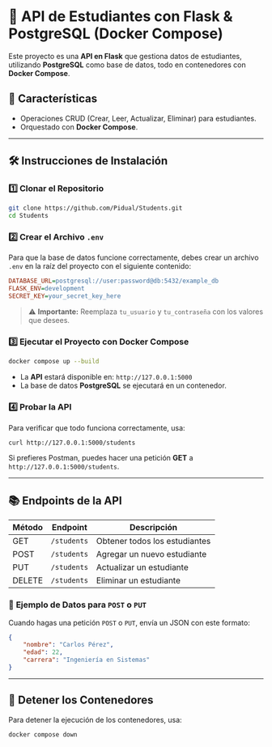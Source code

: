 # 🐳 API de Estudiantes con Flask & PostgreSQL (Docker Compose)

Este proyecto es una **API en Flask** que gestiona datos de estudiantes, utilizando **PostgreSQL** como base de datos, todo en contenedores con **Docker Compose**.

## 🚀 Características
- Operaciones CRUD (Crear, Leer, Actualizar, Eliminar) para estudiantes.
- Orquestado con **Docker Compose**.

---

## 🛠️ Instrucciones de Instalación

### 1️⃣ **Clonar el Repositorio**
```bash
git clone https://github.com/Pidual/Students.git
cd Students
```

### 2️⃣ **Crear el Archivo `.env`**  
Para que la base de datos funcione correctamente, debes crear un archivo `.env` en la raíz del proyecto con el siguiente contenido:

```ini
DATABASE_URL=postgresql://user:password@db:5432/example_db
FLASK_ENV=development
SECRET_KEY=your_secret_key_here
```

> ⚠ **Importante:** Reemplaza `tu_usuario` y `tu_contraseña` con los valores que desees.

### 3️⃣ **Ejecutar el Proyecto con Docker Compose**
```bash
docker compose up --build
```
- La **API** estará disponible en: `http://127.0.0.1:5000`
- La base de datos **PostgreSQL** se ejecutará en un contenedor.

### 4️⃣ **Probar la API**
Para verificar que todo funciona correctamente, usa:
```bash
curl http://127.0.0.1:5000/students
```
Si prefieres Postman, puedes hacer una petición **GET** a `http://127.0.0.1:5000/students`.

---

## 📚 Endpoints de la API

| Método | Endpoint      | Descripción               |
|--------|--------------|---------------------------|
| GET    | `/students`  | Obtener todos los estudiantes |
| POST   | `/students`  | Agregar un nuevo estudiante |
| PUT    | `/students`  | Actualizar un estudiante  |
| DELETE | `/students`  | Eliminar un estudiante    |

### 📌 **Ejemplo de Datos para `POST` o `PUT`**
Cuando hagas una petición `POST` o `PUT`, envía un JSON con este formato:
```json
{
    "nombre": "Carlos Pérez",
    "edad": 22,
    "carrera": "Ingeniería en Sistemas"
}
```

---

## 🛑 Detener los Contenedores  
Para detener la ejecución de los contenedores, usa:
```bash
docker compose down
```




